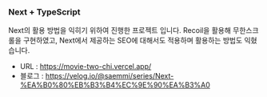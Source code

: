 ### Next + TypeScript

Next의 활용 방법을 익히기 위하여 진행한 프로젝트 입니다.
Recoil을 활용해 무한스크롤을 구현하였고,
Next에서 제공하는 SEO에 대해서도 적용하며 활용하는 방법도 익혔습니다.

- URL : https://movie-two-chi.vercel.app/
- 블로그 : https://velog.io/@saemmi/series/Next-%EA%B0%80%EB%B3%B4%EC%9E%90%EA%B3%A0
